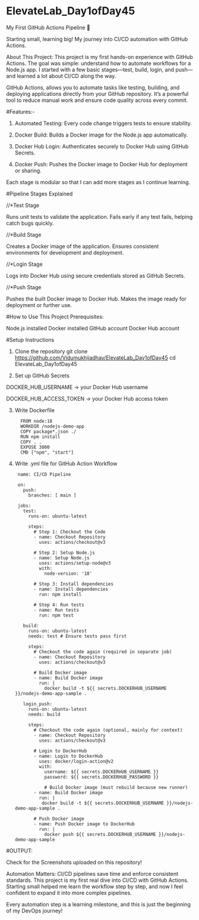 # ElevateLab_Day1ofDay45

My First GitHub Actions Pipeline 🚀

Starting small, learning big! My journey into CI/CD automation with GitHub Actions.

About This Project:
      This project is my first hands-on experience with GitHub Actions.
The goal was simple: understand how to automate workflows for a Node.js app. I started with a few basic stages—test, build, login, and push—and learned a lot about CI/CD along the way.

GitHub Actions, allows you to automate tasks like testing, building, and deploying applications directly from your GitHub repository. It’s a powerful tool to reduce manual work and ensure code quality across every commit.

#Features:-

1.  Automated Testing: Every code change triggers tests to ensure stability.

2.  Docker Build: Builds a Docker image for the Node.js app automatically.

3.  Docker Hub Login: Authenticates securely to Docker Hub using GitHub Secrets.

4.  Docker Push: Pushes the Docker image to Docker Hub for deployment or sharing.

Each stage is modular so that I can add more stages as I continue learning.


#Pipeline Stages Explained

  //*Test Stage
  
Runs unit tests to validate the application.
Fails early if any test fails, helping catch bugs quickly.

  //*Build Stage

Creates a Docker image of the application.
Ensures consistent environments for development and deployment.

  //*Login Stage
  
Logs into Docker Hub using secure credentials stored as GitHub Secrets.

  //*Push Stage
  
Pushes the built Docker image to Docker Hub.
Makes the image ready for deployment or further use.


#How to Use This Project
Prerequisites:

Node.js installed
Docker installed
GitHub account
Docker Hub account


#Setup Instructions

1.  Clone the repository
      git clone https://github.com/Vidumukhijadhav/ElevateLab_Day1ofDay45
      cd ElevateLab_Day1ofDay45 

2.  Set up GitHub Secrets

  DOCKER_HUB_USERNAME → your Docker Hub username
  
  DOCKER_HUB_ACCESS_TOKEN → your Docker Hub access token

3.  Write Dockerfile


          FROM node:18
          WORKDIR /nodejs-demo-app
          COPY package*.json ./
          RUN npm install
          COPY . .
          EXPOSE 3000
          CMD ["npm", "start"]

4. Write .yml file for GitHub Action Workflow

        name: CI/CD Pipeline
        
        on:
          push:
            branches: [ main ]
        
        jobs:
          test:
            runs-on: ubuntu-latest
        
            steps:
              # Step 1: Checkout the Code
              - name: Checkout Repository
                uses: actions/checkout@v3
        
              # Step 2: Setup Node.js
              - name: Setup Node.js
                uses: actions/setup-node@v3
                with:
                  node-version: '18'
        
              # Step 3: Install dependencies
              - name: Install dependencies
                run: npm install
        
              # Step 4: Run tests
              - name: Run tests
                run: npm test
        
          build:
            runs-on: ubuntu-latest
            needs: test # Ensure tests pass first
        
            steps:
              # Checkout the code again (required in separate job)
              - name: Checkout Repository
                uses: actions/checkout@v3
        
              # Build Docker image
              - name: Build Docker image
                run: |
                  docker build -t ${{ secrets.DOCKERHUB_USERNAME }}/nodejs-demo-app-sample .
        
          login_push:
            runs-on: ubuntu-latest
            needs: build
        
            steps:
              # Checkout the code again (optional, mainly for context)
              - name: Checkout Repository
                uses: actions/checkout@v3
        
              # Login to DockerHub
              - name: Login to DockerHub
                uses: docker/login-action@v2
                with:
                  username: ${{ secrets.DOCKERHUB_USERNAME }}
                  password: ${{ secrets.DOCKERHUB_PASSWORD }}
        
                  # Build Docker image (must rebuild because new runner)
              - name: Build Docker image
                run: |
                 docker build -t ${{ secrets.DOCKERHUB_USERNAME }}/nodejs-demo-app-sample .
        
              # Push Docker image
              - name: Push Docker image to DockerHub
                run: |
                  docker push ${{ secrets.DOCKERHUB_USERNAME }}/nodejs-demo-app-sample


#OUTPUT:

  Check for the Screenshots uploaded on this repository!


Automation Matters: CI/CD pipelines save time and enforce consistent standards.
This project is my first real dive into CI/CD with GitHub Actions.
Starting small helped me learn the workflow step by step, and now I feel confident to expand it into more complex pipelines.

Every automation step is a learning milestone, and this is just the beginning of my DevOps journey! 


